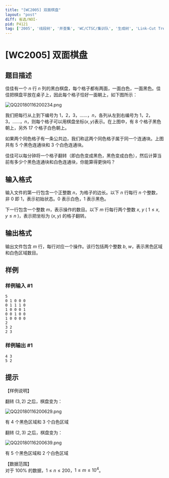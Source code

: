 ```yaml
---
title: "[WC2005] 双面棋盘"
layout: "post"
diff: 省选/NOI-
pid: P4121
tag: ['2005', '线段树', '并查集', 'WC/CTSC/集训队', '生成树', 'Link-Cut Tree,LCT']
---
```

# [WC2005] 双面棋盘
## 题目描述

佳佳有一个 $n$ 行 $n$ 列的黑白棋盘，每个格子都有两面，一面白色，一面黑色。佳佳把棋盘平放在桌子上，因此每个格子恰好一面朝上，如下图所示：

![QQ20180116200234.png](https://www.z4a.net/images/2018/01/16/QQ20180116200234.png)

我们把每行从上到下编号为 $1$，$2$，$3$，……，$n$，各列从左到右编号为 $1$，$2$，$3$，……，$n$，则每个格子可以用棋盘坐标$(x, y)$表示。在上图中，有 $8$ 个格子黑色朝上，另外 $17$ 个格子白色朝上。

如果两个同色格子有一条公共边，我们称这两个同色格子属于同一个连通块。上图共有 $5$ 个黑色连通块和 $3$ 个白色连通块。

佳佳可以每分钟将一个格子翻转（即白色变成黑色，黑色变成白色），然后计算当前有多少个黑色连通块和白色连通块，你能算得更快吗？

## 输入格式

输入文件的第一行包含一个正整数 $n$，为格子的边长。以下 $n$ 行每行 $n$ 个整数，非 $0$ 即 $1$，表示初始状态。$0$ 表示白色，$1$ 表示黑色。  

下一行包含一个整数 $m$，表示操作的数目。以下 $m$ 行每行两个整数 $x$, $y$ ( $1 \le x,y \le n$ )，表示把坐标为 $(x, y)$ 的格子翻转。

## 输出格式

输出文件包含 $m$ 行，每行对应一个操作。该行包括两个整数 $b$, $w$，表示黑色区域和白色区域数目。

## 样例

### 样例输入 #1
```
5
0 1 0 0 0
0 1 1 1 0
1 0 0 0 1
0 0 1 0 0
1 0 0 0 0
2
3 2
2 3
```
### 样例输出 #1
```
4 3
5 2
```
## 提示

【样例说明】

翻转 $(3, 2)$ 之后，棋盘变为：

![QQ20180116200629.png](https://www.z4a.net/images/2018/01/16/QQ20180116200629.png)

有 $4$ 个黑色区域和 $3$ 个白色区域

翻转 $(2, 3)$ 之后，棋盘变为：

![QQ20180116200639.png](https://www.z4a.net/images/2018/01/16/QQ20180116200639.png)

有 $5$ 个黑色区域和 $2$ 个白色区域

【数据范围】   
对于 $100\%$ 的数据，$1\le n \le 200$，$1\le m \le 10^4$。

